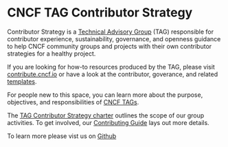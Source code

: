 # CNCF TAG Contributor Strategy

Contributor Strategy is a [Technical Advisory Group](https://github.com/cncf/toc/blob/main/tags/cncf-tags.md) (TAG) responsible for contributor experience, sustainability, governance, and openness guidance to help CNCF community groups and projects with their own contributor strategies for a healthy project. 

If you are looking for how-to resources produced by the TAG, please visit
[contribute.cncf.io](https://contribute.cncf.io/) or have a look at the
contributor, goverance, and related [templates](https://github.com/cncf/project-template).

For people new to this space, you can learn more about the purpose, objectives, and responsibilities of [CNCF TAGs](https://github.com/cncf/toc/blob/main/tags/cncf-tags.md).

The [TAG Contributor Strategy charter]([/CHARTER.md](https://github.com/cncf/tag-contributor-strategy/blob/main/CHARTER.md)) outlines the scope of our group activities. To get involved, our [Contributing Guide](/CONTRIBUTING.md) lays out more details.

To learn more please vist us on [Github](https://github.com/cncf/tag-contributor-strategy/)
